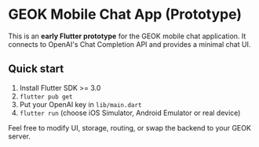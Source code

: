 # GEOK Mobile Chat App (Prototype)

This is an **early Flutter prototype** for the GEOK mobile chat application.
It connects to OpenAI's Chat Completion API and provides a minimal chat UI.

## Quick start

1. Install Flutter SDK >= 3.0
2. `flutter pub get`
3. Put your OpenAI key in `lib/main.dart`
4. `flutter run` (choose iOS Simulator, Android Emulator or real device)

Feel free to modify UI, storage, routing, or swap the backend to your GEOK server.
